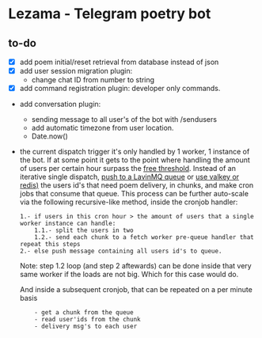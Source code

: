 # Lezama - Telegram poetry bot

## to-do

- [x] add poem initial/reset retrieval from database instead of json
- [x] add user session migration plugin:
    - change chat ID from number to string
- [x] add command registration plugin: developer only commands.
- add conversation plugin:
    - sending message to all user's of the bot with /sendusers
    - add automatic timezone from user location.
	- Date.now()
- the current dispatch trigger it's only handled by 1 worker, 1 instance of the bot. If at some point it gets to the point where handling the amount of users per certain hour surpass the [free threshold](https://developers.cloudflare.com/workers/platform/limits/). Instead of an iterative single dispatch, [push to a LavinMQ queue](https://jaragua.lmq.cloudamqp.com/docs/#tag/exchanges/operation/PostExchangePublish) or [use valkey or redis)](https://valkey.io/) the users id's that need poem delivery, in chunks, and make cron jobs that consume that queue. This process can be further auto-scale via the following recursive-like method, inside the cronjob handler:
    ```pseudocode
    1.- if users in this cron hour > the amount of users that a single worker instance can handle:
        1.1.- split the users in two
        1.2.- send each chunk to a fetch worker pre-queue handler that repeat this steps
    2.- else push message containing all users id's to queue.
    ```
    Note: step 1.2 loop (and step 2 aftewards) can be done inside that very same worker if the loads are not big. Which for this case would do.

    And inside a subsequent cronjob, that can be repeated on a per minute basis
    ```pseudocode
        - get a chunk from the queue
        - read user'ids from the chunk
        - delivery msg's to each user
    ```

